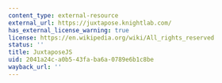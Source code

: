 ```yaml
---
content_type: external-resource
external_url: https://juxtapose.knightlab.com/
has_external_license_warning: true
license: https://en.wikipedia.org/wiki/All_rights_reserved
status: ''
title: JuxtaposeJS
uid: 2041a24c-a0b5-43fa-ba6a-0789e6b1c8be
wayback_url: ''
---
```

